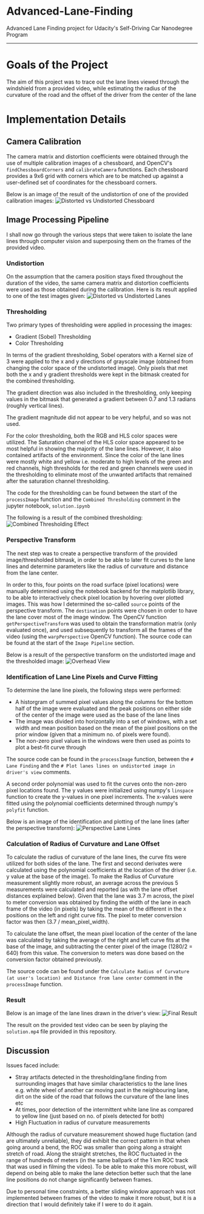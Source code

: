 # Advanced-Lane-Finding
Advanced Lane Finding project for Udacity's Self-Driving Car Nanodegree Program

[//]: # (Image References)

[chess_undist]: ./images/Chessboard_undist.png "Distorted vs Undistorted Chessboard"
[threshold]: ./images/combined_threshold.png "Combined Thresholding Effect"
[lane_undist]: ./images/lane_undist.png "Distorted vs Undistorted Lanes"
[perspective]: ./images/perspective.png "Overhead View"
[perspective_lanes]: ./images/perspective_lanelines.png "Perspective Lane Lines"
[result]: ./images/result.png "Final Result"

---

# Goals of the Project

The aim of this project was to trace out the lane lines viewed through the windshield from a provided video, while estimating the radius of the curvature of the road and the offset of the driver from the center of the lane

# Implementation Details

## Camera Calibration

The camera matrix and distortion coefficients were obtained through the use of multiple calibration images of a chessboard, and OpenCV's `findChessboardCorners` and `calibrateCamera` functions. Each chessboard provides a 9x6 grid with corners which are to be matched up against a user-defined set of coordinates for the chessboard corners. 

Below is an image of the result of the undistortion of one of the provided calibration images:
![][chess_undist]

## Image Processing Pipeline

I shall now go through the various steps that were taken to isolate the lane lines through computer vision and superposing them on the frames of the provided video.

### Undistortion

On the assumption that the camera position stays fixed throughout the duration of the video, the same camera matrix and distortion coefficients were used as those obtained during the calibration. Here is its result applied to one of the test images given:
![][lane_undist]

### Thresholding

Two primary types of thresholding were applied in processing the images:
* Gradient (Sobel) Thresholding
* Color Thresholding

In terms of the gradient thresholding, Sobel operators with a Kernel size of 3 were applied to the x and y directions of grayscale image (obtained from changing the color space of the undistorted image). Only pixels that met both the x and y gradient thresholds were kept in the bitmask created for the combined thresholding.

The gradient direction was also included in the thresholding, only keeping values in the bitmask that generated a gradient between 0.7 and 1.3 radians (roughly vertical lines). 

The gradient magnitude did not appear to be very helpful, and so was not used.

For the color thresholding, both the RGB and HLS color spaces were utilized. The Saturation channel of the HLS color space appeared to be most helpful in showing the majority of the lane lines. However, it also contained artifacts of the environment. Since the color of the lane lines were mostly white and yellow i.e. moderate to high levels of the green and red channels, high thresholds for the red and green channels were used in the thresholding to eliminate most of the unwanted artifacts that remained after the saturation channel thresholding.

The code for the thresholding can be found between the start of the `processImage` function and the `Combined Thresholding` comment in the jupyter notebook, `solution.ipynb`

The following is a result of the combined thresholding:
![][threshold]

### Perspective Transform

The next step was to create a perspective transform of the provided image/thresholded bitmask, in order to be able to later fit curves to the lane lines and determine parameters like the radius of curvature and distance from the lane center.

In order to this, four points on the road surface (pixel locations) were manually determined using the notebook backend for the matplotlib library, to be able to interactively check pixel location by hovering over plotted images. This was how I determined the so-called `source` points of the perspective transform. The `destination` points were chosen in order to have the lane cover most of the image window. The OpenCV function `getPerspectiveTransform` was used to obtain the transformation matrix (only evaluated once), and used subsequently to transform all the frames of the video (using the `warpPerspective` OpenCV function). The source code can be found at the start of the `Image Pipeline` section.

Below is a result of the perspective transform on the undistorted image and the thresholded image:
![][perspective]

### Identification of Lane Line Pixels and Curve Fitting

To determine the lane line pixels, the following steps were performed:
* A historgram of summed pixel values along the columns for the bottom half of the image were evaluated and the peak positions on either side of the center of the image were used as the base of the lane lines
* The image was divided into horizontally into a set of windows, with a set width and mean position based on the mean of the pixel positions on the prior window (given that a minimum no. of pixels were found).
* The non-zero pixel values in the windows were then used as points to plot a best-fit curve through

The source code can be found in the `processImage` function, between the `# Lane Finding` and the `# Plot lanes lines on undistorted image in driver's view` comments.

A second order polynomial was used to fit the curves onto the non-zero pixel locations found. The y values were initialized using numpy's `linspace` function to create the y-values in one pixel increments. The x-values were fitted using the polynomial coefficients determined through numpy's `polyfit` function.

Below is an image of the identification and plotting of the lane lines (after the perspective transform):
![][perspective_lanes]

### Calculation of Radius of Curvature and Lane Offset

To calculate the radius of curvature of the lane lines, the curve fits were utilized for both sides of the lane. The first and second derivates were calculated using the polynomial coefficients at the location of the driver (i.e. y value at the base of the image). To make the Radius of Curvature measurement slightly more robust, an average across the previous 5 measurements were calculated and reported (as with the lane offset distances explained below). Given that the lane was 3.7 m across, the pixel to meter conversion was obtained by finding the width of the lane in each frame of the video (in pixels) by taking the mean of the different in the x positions on the left and right curve fits. The pixel to meter conversion factor was then (3.7 / mean_pixel_width).

To calculate the lane offset, the mean pixel location of the center of the lane was calculated by taking the average of the right and left curve fits at the base of the image, and subtracting the center pixel of the image (1280/2 = 640) from this value. The conversion to meters was done based on the conversion factor obtained previously.

The source code can be found under the `Calculate Radius of Curvature (at user's location) and Distance from lane center` comment in the `processImage` function.

### Result

Below is an image of the lane lines drawn in the driver's view:
![][result]

The result on the provided test video can be seen by playing the `solution.mp4` file provided in this repository.

## Discussion

Issues faced include:
* Stray artifacts detected in the thresholding/lane finding from surrounding images that have similar characteristics to the lane lines e.g. white wheel of another car moving past in the neighbouring lane, dirt on the side of the road that follows the curvature of the lane lines etc
* At times, poor detection of the intermittent white lane line as compared to yellow line (just based on no. of pixels detected for both)
* High Fluctuation in radius of curvature measurements

Although the radius of curvature measurement showed huge fluctation (and are ultimately unreliable), they did exhibit the correct pattern in that when going around a bend, the ROC was smaller than going along a straight stretch of road. Along the straight stretches, the ROC fluctuated in the range of hundreds of meters (in the same ballpark of the 1 km ROC track that was used in filming the video). To be able to make this more robust, will depend on being able to make the lane detection better such that the lane line positions do not change significantly between frames.

Due to personal time constraints, a better sliding window approach was not implemented between frames of the video to make it more robust, but it is a direction that I would definitely take if I were to do it again. 



